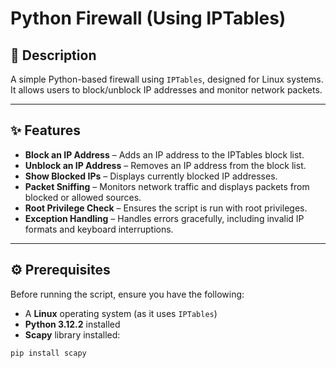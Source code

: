 # Python Firewall (Using IPTables)

## 📄 Description

A simple Python-based firewall using `IPTables`, designed for Linux systems. It allows users to block/unblock IP addresses and monitor network packets.

---

## ✨ Features

- **Block an IP Address** – Adds an IP address to the IPTables block list.  
- **Unblock an IP Address** – Removes an IP address from the block list.  
- **Show Blocked IPs** – Displays currently blocked IP addresses.  
- **Packet Sniffing** – Monitors network traffic and displays packets from blocked or allowed sources.  
- **Root Privilege Check** – Ensures the script is run with root privileges.  
- **Exception Handling** – Handles errors gracefully, including invalid IP formats and keyboard interruptions.

---

## ⚙️ Prerequisites

Before running the script, ensure you have the following:

- A **Linux** operating system (as it uses `IPTables`)
- **Python 3.12.2** installed
- **Scapy** library installed:

```bash
pip install scapy
